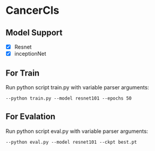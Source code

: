 # CancerCls

## Model Support
- [x] Resnet
- [x] inceptionNet

## For Train
Run python script train.py with variable parser arguments:
```
--python train.py --model resnet101 --epochs 50
```
## For Evalation
Run python script eval.py with variable parser arguments:
```
--python eval.py --model resnet101 --ckpt best.pt
```
